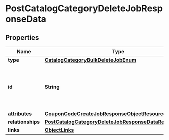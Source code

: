# PostCatalogCategoryDeleteJobResponseData

## Properties
Name | Type | Description | Notes
------------ | ------------- | ------------- | -------------
**type** | [**CatalogCategoryBulkDeleteJobEnum**](CatalogCategoryBulkDeleteJobEnum.md) |  | 
**id** | **String** | Unique identifier for retrieving the job. Generated by Klaviyo. | 
**attributes** | [**CouponCodeCreateJobResponseObjectResourceAttributes**](CouponCodeCreateJobResponseObjectResourceAttributes.md) |  | 
**relationships** | [**PostCatalogCategoryDeleteJobResponseDataRelationships**](PostCatalogCategoryDeleteJobResponseDataRelationships.md) |  |  [optional]
**links** | [**ObjectLinks**](ObjectLinks.md) |  | 
